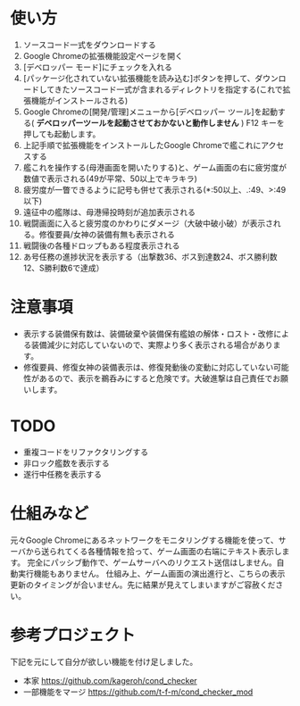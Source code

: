 # 使い方
1. ソースコード一式をダウンロードする
2. Google Chromeの拡張機能設定ページを開く
3. [デベロッパー モード]にチェックを入れる
4. [パッケージ化されていない拡張機能を読み込む]ボタンを押して、ダウンロードしてきたソースコード一式が含まれるディレクトリを指定する(これで拡張機能がインストールされる)
5. Google Chromeの[開発/管理]メニューから[デベロッパー ツール]を起動する( **デベロッパーツールを起動させておかないと動作しません** ) F12 キーを押しても起動します。
6. 上記手順で拡張機能をインストールしたGoogle Chromeで艦これにアクセスする
7. 艦これを操作する(母港画面を開いたりする)と、ゲーム画面の右に疲労度が数値で表示される(49が平常、50以上でキラキラ)
8. 疲労度が一瞥できるように記号も併せて表示される(*:50以上、.:49、>:49以下)
9. 遠征中の艦隊は、母港帰投時刻が追加表示される
10. 戦闘画面に入ると疲労度のかわりにダメージ（大破中破小破）が表示される。修復要員/女神の装備有無も表示される
11. 戦闘後の各種ドロップもある程度表示される
12. あ号任務の進捗状況を表示する（出撃数36、ボス到達数24、ボス勝利数12、S勝利数6で達成）

# 注意事項
* 表示する装備保有数は、装備破棄や装備保有艦娘の解体・ロスト・改修による装備減少に対応していないので、実際より多く表示される場合があります。
* 修復要員、修復女神の装備表示は、修復発動後の変動に対応していない可能性があるので、表示を鵜呑みにすると危険です。大破進撃は自己責任でお願いします。

# TODO
* 重複コードをリファクタリングする
* 非ロック艦数を表示する
* 遂行中任務を表示する

# 仕組みなど
元々Google Chromeにあるネットワークをモニタリングする機能を使って、サーバから送られてくる各種情報を拾って、ゲーム画面の右端にテキスト表示します。
完全にパッシブ動作で、ゲームサーバへのリクエスト送信はしません。自動実行機能もありません。
仕組み上、ゲーム画面の演出進行と、こちらの表示更新のタイミングが合いません。先に結果が見えてしまいますがご容赦ください。

# 参考プロジェクト
下記を元にして自分が欲しい機能を付け足しました。
* 本家 https://github.com/kageroh/cond_checker
* 一部機能をマージ https://github.com/t-f-m/cond_checker_mod
